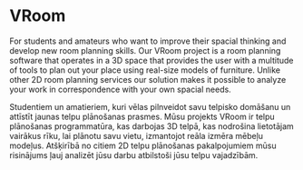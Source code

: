 # VRoom

For students and amateurs who want to improve their spacial thinking and develop new room planning skills. Our VRoom project is a room planning software that operates in a 3D space that provides the user with a multitude of tools to plan out your place using real-size models of furniture. Unlike other 2D room planning services our solution makes it possible to analyze your work in correspondence with your own spacial needs.

Studentiem un amatieriem, kuri vēlas pilnveidot savu telpisko domāšanu un attīstīt jaunas telpu plānošanas prasmes. Mūsu projekts VRoom ir telpu plānošanas programmatūra, kas darbojas 3D telpā, kas nodrošina lietotājam vairākus rīku, lai plānotu savu vietu, izmantojot reāla izmēra mēbeļu modeļus. Atšķirībā no citiem 2D telpu plānošanas pakalpojumiem mūsu risinājums ļauj analizēt jūsu darbu atbilstoši jūsu telpu vajadzībām.
